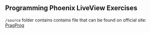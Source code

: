 ## Programming Phoenix LiveView Exercises

```/source``` folder contains contains file that can be found on official site: [PragProg](https://pragprog.com/titles/liveview/programming-phoenix-liveview/)
